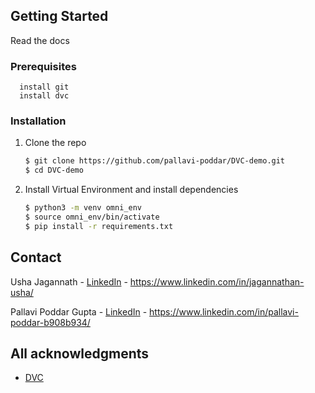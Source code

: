 



<!-- GETTING STARTED -->
## Getting Started

Read the docs

### Prerequisites


```
  install git
  install dvc
   ```

### Installation




1. Clone the repo
   ```sh
   $ git clone https://github.com/pallavi-poddar/DVC-demo.git
   $ cd DVC-demo
   ```

2. Install Virtual Environment and install dependencies
   ```sh
   $ python3 -m venv omni_env
   $ source omni_env/bin/activate
   $ pip install -r requirements.txt
   ```


<!-- CONTACT -->
## Contact
Usha Jagannath - [LinkedIn]() - https://www.linkedin.com/in/jagannathan-usha/

Pallavi Poddar Gupta - [LinkedIn]() - https://www.linkedin.com/in/pallavi-poddar-b908b934/



<!-- ACKNOWLEDGMENTS -->
## All acknowledgments


  
* [DVC](https://dvc.org)




